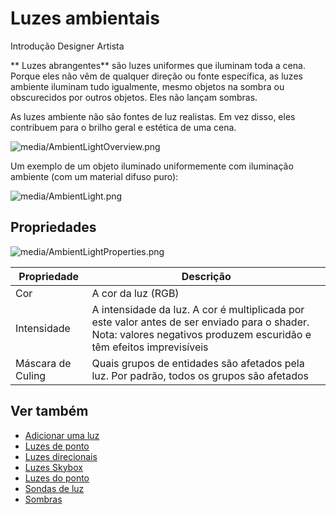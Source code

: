 # Luzes ambientais

<span class="badge text-bg-primary">Introdução</span>
<span class="badge text-bg-success">Designer</span>
<span class="badge text-bg-success">Artista </span>

** Luzes abrangentes** são luzes uniformes que iluminam toda a cena. Porque eles não vêm de qualquer direção ou fonte específica, as luzes ambiente iluminam tudo igualmente, mesmo objetos na sombra ou obscurecidos por outros objetos. Eles não lançam sombras.

As luzes ambiente não são fontes de luz realistas. Em vez disso, eles contribuem para o brilho geral e estética de uma cena.

![media/AmbientLightOverview.png](media/AmbientLightOverview.png)

Um exemplo de um objeto iluminado uniformemente com iluminação ambiente (com um material difuso puro):

![media/AmbientLight.png](media/AmbientLight.png)

## Propriedades

![media/AmbientLightProperties.png](media/AmbientLightProperties.png)

| Propriedade | Descrição |
| ------------ | --------------------
| Cor | A cor da luz (RGB) |
| Intensidade | A intensidade da luz. A cor é multiplicada por este valor antes de ser enviado para o shader. Nota: valores negativos produzem escuridão e têm efeitos imprevisíveis |
| Máscara de Culing | Quais grupos de entidades são afetados pela luz. Por padrão, todos os grupos são afetados |

## Ver também

* [Adicionar uma luz](add-a-light.md)
* [Luzes de ponto](point-lights.md)
* [Luzes direcionais](directional-lights.md)
* [Luzes Skybox](skybox-lights.md)
* [Luzes do ponto](spot-lights.md)
* [Sondas de luz](light-probes.md)
* [Sombras](shadows.md)